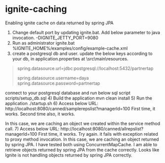 # ignite-caching
Enabling ignite cache on data returned by spring JPA

1) Change default port by updating ignite.bat. Add below parameter to java invocation.
-DIGNITE_JETTY_PORT=9080
2) Run as administrator
ignite.bat %IGNITE_HOME%/examples/config/example-cache.xml
3) create a postgresql db and user.
update the below keys according to your db, in application.properties at \src\main\resources.

<blockquote>
spring.datasource.url=jdbc:postgresql://localhost:5432/partnertap
  
spring.datasource.username=daya
spring.datasource.password=partnertap
</blockquote>

connect to your postgresql database and run below sql script
scripts/setup_db.sql
4) Build the application
mvn clean install
5) Run the application
./startup.sh
6) Access below URL: 
http://localhost:8080/canned/samplerepslist?managerId=100
First time, it works.
Second time also, it works.

In this case, we are caching an object we created within the service method call.
7) Access below URL:
http://localhost:8080/canned/allrepslist?managerId=100
First time, it works.
Try again. it fails with exception related to proxy method invocation.
In this case, we are caching an object returned by spring JPA.
I have tested both using ConcurrentMapCache. I am able to retrieve objects returned by spring JPA from the cache correctly.
Looks like Ignite is not handling objects returned by spring JPA correctly.

